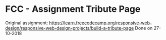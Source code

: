 # FCC - Assignment Tribute Page
Original assignment: https://learn.freecodecamp.org/responsive-web-design/responsive-web-design-projects/build-a-tribute-page
Done on 27-10-2018
